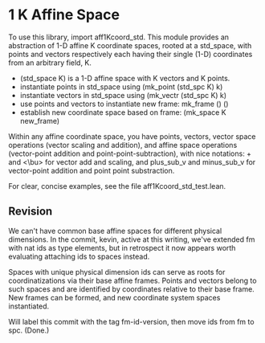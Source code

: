 # 1 K Affine Space

To use this library, import aff1Kcoord_std. This module provides an abstraction of 1-D affine K coordinate spaces, rooted at a std_space, with points and vectors respectively each having their single (1-D) coordinates from an arbitrary field, K.

- (std_space K) is a 1-D affine space with K vectors and K points.
- instantiate points in std_space using (mk_point (std_spc K) k)
- instantiate vectors in std_space using (mk_vectr (std_spc K) k) 
- use points and vectors to instantiate new frame: mk_frame (<point>) (<vectr>)
- establish new coordinate space based on frame: (mk_space K new_frame)

Within any affine coordinate space, you have points, vectors, vector space operations 
(vector scaling and addition), and affine space operations (vector-point addition and 
point-point-subtraction), with nice notations: + and <\bu> for vector add and scaling,
and plus_sub_v and minus_sub_v for vector-point addition and point point substraction.

For clear, concise examples, see the file aff1Kcoord_std_test.lean.

## Revision

We can't have common base affine spaces for different physical dimensions. In the commit, kevin, active at this writing, we've extended fm with nat ids as type elements, but in retrospect it now appears worth evaluating attaching ids to spaces instead. 

Spaces with unique physical dimension ids can serve as roots for coordinatizations via their base affine frames. Points and vectors belong to such spaces and are identified by coordinates relative to their base frame. New frames can be formed, and new coordinate system spaces instantiated. 

Will label this commit with the tag fm-id-version, then move ids from fm to spc. (Done.)